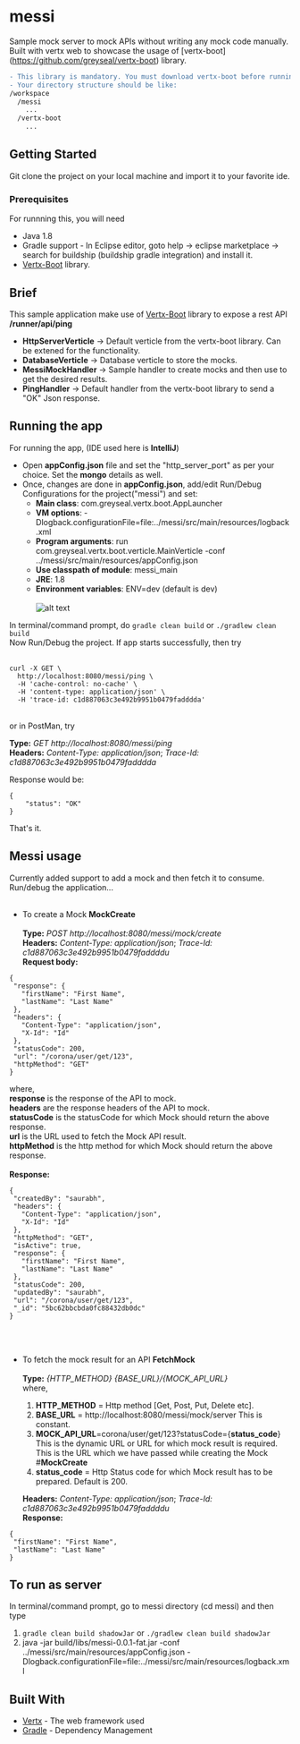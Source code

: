 # messi
Sample mock server to mock APIs without writing any mock code manually. Built with vertx web to showcase the usage of [vertx-boot]
(https://github.com/greyseal/vertx-boot) library. 
```diff
- This library is mandatory. You must download vertx-boot before running messi.
- Your directory structure should be like: 
/workspace
  /messi
    ...
  /vertx-boot
    ...
```

## Getting Started

Git clone the project on your local machine and import it to your favorite ide.

### Prerequisites

For runnning this, you will need
- Java 1.8
- Gradle support - In Eclipse editor, goto help -> eclipse marketplace -> search for buildship (buildship gradle integration) and install it.
- [Vertx-Boot](https://github.com/greyseal/vertx-boot) library. 

## Brief
This sample application make use of [Vertx-Boot](https://github.com/greyseal/vertx-boot) library to expose a rest API **/runner/api/ping**
- **HttpServerVerticle**       -> Default verticle from the vertx-boot library. Can be extened for the functionality.
- **DatabaseVerticle**         -> Database verticle to store the mocks.
- **MessiMockHandler**         -> Sample handler to create mocks and then use to get the desired results.
- **PingHandler**              -> Default handler from the vertx-boot library to send a "OK" Json response.

## Running the app

For running the app, (IDE used here is **IntelliJ**)
- Open **appConfig.json** file and set the "http_server_port" as per your choice. Set the **mongo** details as well.
- Once, changes are done in **appConfig.json**, add/edit Run/Debug Configurations for the project("messi") and set:
  * **Main class**: com.greyseal.vertx.boot.AppLauncher
  * **VM options**: -Dlogback.configurationFile=file:../messi/src/main/resources/logback.xml
  * **Program arguments**: run com.greyseal.vertx.boot.verticle.MainVerticle -conf ../messi/src/main/resources/appConfig.json 
  * **Use classpath of module**: messi_main
  * **JRE**: 1.8
  * **Environment variables**: ENV=dev (default is dev)
 <br /><br />
 ![alt text](https://github.com/greyseal/messi/blob/master/src/main/resources/messi.png) <br />
 
In terminal/command prompt, do `gradle clean build` or `./gradlew clean build`  <br />
Now Run/Debug the project. If app starts successfully, then try <br /><br />
```
curl -X GET \
  http://localhost:8080/messi/ping \
  -H 'cache-control: no-cache' \
  -H 'content-type: application/json' \
  -H 'trace-id: c1d887063c3e492b9951b0479fadddda'
```
<br />
or in PostMan, try <br />

**Type:**  *GET http://localhost:8080/messi/ping* <br />
**Headers:**  *Content-Type: application/json*;  *Trace-Id: c1d887063c3e492b9951b0479fadddda* <br />

Response would be: <br />
```
{
    "status": "OK"
}
```
That's it.

## Messi usage
Currently added support to add a mock and then fetch it to consume. Run/debug the application...<br  /><br  />
* To create a Mock **MockCreate** <br /><br />
**Type:** *POST http://localhost:8080/messi/mock/create* <br />
**Headers:** *Content-Type: application/json*;  *Trace-Id: c1d887063c3e492b9951b0479faddddu* <br />
**Request body:**
 ```
 {
  "response": {
    "firstName": "First Name",
    "lastName": "Last Name"
  },
  "headers": {
    "Content-Type": "application/json",
    "X-Id": "Id"
  },
  "statusCode": 200,
  "url": "/corona/user/get/123",
  "httpMethod": "GET"
}
 ```
 where, <br />
 **response** is the response of the API to mock. <br />
 **headers** are the response headers of the API to mock. <br />
 **statusCode** is the statusCode for which Mock should return the above response. <br />
 **url** is the URL used to fetch the Mock API result. <br />
 **httpMethod** is the http method for which Mock should return the above response. <br /> <br />
 **Response:**
 ```
{
  "createdBy": "saurabh",
  "headers": {
    "Content-Type": "application/json",
    "X-Id": "Id"
  },
  "httpMethod": "GET",
  "isActive": true,
  "response": {
    "firstName": "First Name",
    "lastName": "Last Name"
  },
  "statusCode": 200,
  "updatedBy": "saurabh",
  "url": "/corona/user/get/123",
  "_id": "5bc62bbcbda0fc88432db0dc"
}
 ```
<br /> <br />
* To fetch the mock result for an API **FetchMock** <br /><br />
**Type:** *{HTTP_METHOD} {BASE_URL}/{MOCK_API_URL}* <br />
where, <br />
  1. **HTTP_METHOD** = Http method [Get, Post, Put, Delete etc]. <br />
  1. **BASE_URL** = http://localhost:8080/messi/mock/server This is constant.<br />
  2. **MOCK_API_URL**=corona/user/get/123?statusCode={**status_code**} This is the dynamic URL or URL for which mock result is required. This is the URL which we have passed while creating the Mock #**MockCreate**  <br />
  3. **status_code** = Http Status code for which Mock result has to be prepared. Default is 200.<br />
  
  **Headers:** *Content-Type: application/json*;  *Trace-Id: c1d887063c3e492b9951b0479faddddu* <br />
 **Response:**
 ```
{
  "firstName": "First Name",
  "lastName": "Last Name"
}
 ```
 
## To run as server
In terminal/command prompt, go to messi directory (cd messi) and then type  
1. `gradle clean build shadowJar` or `./gradlew clean build shadowJar`
2. java -jar build/libs/messi-0.0.1-fat.jar -conf ../messi/src/main/resources/appConfig.json -Dlogback.configurationFile=file:../messi/src/main/resources/logback.xml
 
## Built With

* [Vertx](http://vertx.io/) - The web framework used
* [Gradle](https://gradle.org/) - Dependency Management
